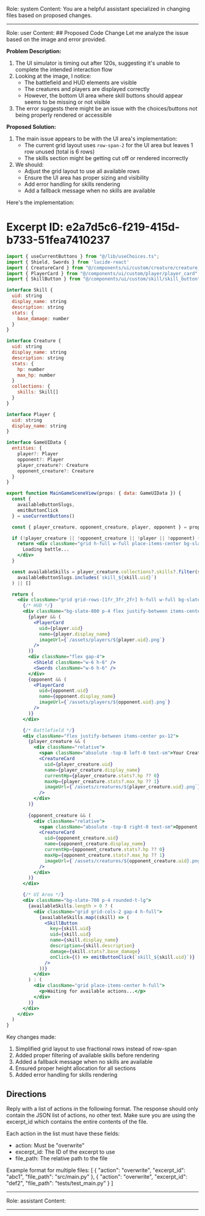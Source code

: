 Role: system
Content: You are a helpful assistant specialized in changing files based on proposed changes.
__________________
Role: user
Content: ## Proposed Code Change
Let me analyze the issue based on the image and error provided.

**Problem Description:**
1. The UI simulator is timing out after 120s, suggesting it's unable to complete the intended interaction flow
2. Looking at the image, I notice:
   - The battlefield and HUD elements are visible
   - The creatures and players are displayed correctly
   - However, the bottom UI area where skill buttons should appear seems to be missing or not visible
3. The error suggests there might be an issue with the choices/buttons not being properly rendered or accessible

**Proposed Solution:**
1. The main issue appears to be with the UI area's implementation:
   - The current grid layout uses `row-span-2` for the UI area but leaves 1 row unused (total is 6 rows)
   - The skills section might be getting cut off or rendered incorrectly
2. We should:
   - Adjust the grid layout to use all available rows
   - Ensure the UI area has proper sizing and visibility
   - Add error handling for skills rendering
   - Add a fallback message when no skills are available

Here's the implementation:

# Excerpt ID: e2a7d5c6-f219-415d-b733-51fea7410237
```jsx main_game/templates/MainGameScene.tsx
import { useCurrentButtons } from "@/lib/useChoices.ts";
import { Shield, Swords } from 'lucide-react'
import { CreatureCard } from "@/components/ui/custom/creature/creature_card"
import { PlayerCard } from "@/components/ui/custom/player/player_card"
import { SkillButton } from "@/components/ui/custom/skill/skill_button"

interface Skill {
  uid: string
  display_name: string
  description: string
  stats: {
    base_damage: number
  }
}

interface Creature {
  uid: string
  display_name: string
  description: string
  stats: {
    hp: number
    max_hp: number
  }
  collections: {
    skills: Skill[]
  }
}

interface Player {
  uid: string
  display_name: string
}

interface GameUIData {
  entities: {
    player?: Player
    opponent?: Player
    player_creature?: Creature
    opponent_creature?: Creature
  }
}

export function MainGameSceneView(props: { data: GameUIData }) {
  const {
    availableButtonSlugs,
    emitButtonClick
  } = useCurrentButtons()

  const { player_creature, opponent_creature, player, opponent } = props.data?.entities || {}

  if (!player_creature || !opponent_creature || !player || !opponent) {
    return <div className="grid h-full w-full place-items-center bg-slate-900 text-white">
      Loading battle...
    </div>
  }

  const availableSkills = player_creature.collections?.skills?.filter(skill => 
    availableButtonSlugs.includes(`skill_${skill.uid}`)
  ) || []

  return (
    <div className="grid grid-rows-[1fr_3fr_2fr] h-full w-full bg-slate-900 text-white">
      {/* HUD */}
      <div className="bg-slate-800 p-4 flex justify-between items-center">
        {player && (
          <PlayerCard
            uid={player.uid}
            name={player.display_name}
            imageUrl={`/assets/players/${player.uid}.png`}
          />
        )}
        <div className="flex gap-4">
          <Shield className="w-6 h-6" />
          <Swords className="w-6 h-6" />
        </div>
        {opponent && (
          <PlayerCard
            uid={opponent.uid}
            name={opponent.display_name}
            imageUrl={`/assets/players/${opponent.uid}.png`}
          />
        )}
      </div>

      {/* Battlefield */}
      <div className="flex justify-between items-center px-12">
        {player_creature && (
          <div className="relative">
            <span className="absolute -top-8 left-0 text-sm">Your Creature</span>
            <CreatureCard
              uid={player_creature.uid}
              name={player_creature.display_name}
              currentHp={player_creature.stats?.hp ?? 0}
              maxHp={player_creature.stats?.max_hp ?? 1}
              imageUrl={`/assets/creatures/${player_creature.uid}.png`}
            />
          </div>
        )}
        
        {opponent_creature && (
          <div className="relative">
            <span className="absolute -top-8 right-0 text-sm">Opponent's Creature</span>
            <CreatureCard
              uid={opponent_creature.uid}
              name={opponent_creature.display_name}
              currentHp={opponent_creature.stats?.hp ?? 0}
              maxHp={opponent_creature.stats?.max_hp ?? 1}
              imageUrl={`/assets/creatures/${opponent_creature.uid}.png`}
            />
          </div>
        )}
      </div>

      {/* UI Area */}
      <div className="bg-slate-700 p-4 rounded-t-lg">
        {availableSkills.length > 0 ? (
          <div className="grid grid-cols-2 gap-4 h-full">
            {availableSkills.map((skill) => (
              <SkillButton
                key={skill.uid}
                uid={skill.uid}
                name={skill.display_name}
                description={skill.description}
                damage={skill.stats?.base_damage}
                onClick={() => emitButtonClick(`skill_${skill.uid}`)}
              />
            ))}
          </div>
        ) : (
          <div className="grid place-items-center h-full">
            <p>Waiting for available actions...</p>
          </div>
        )}
      </div>
    </div>
  )
}
```

Key changes made:
1. Simplified grid layout to use fractional rows instead of row-span
2. Added proper filtering of available skills before rendering
3. Added a fallback message when no skills are available
4. Ensured proper height allocation for all sections
5. Added error handling for skills rendering

## Directions
Reply with a list of actions in the following format. The response should only contain the JSON list of actions, no other text.
Make sure you are using the excerpt_id which contains the entire contents of the file.

Each action in the list must have these fields:
- action: Must be "overwrite"
- excerpt_id: The ID of the excerpt to use
- file_path: The relative path to the file

Example format for multiple files:
[
    {
        "action": "overwrite",
        "excerpt_id": "abc1",
        "file_path": "src/main.py"
    },
    {
        "action": "overwrite",
        "excerpt_id": "def2",
        "file_path": "tests/test_main.py"
    }
]
__________________
Role: assistant
Content: 
__________________
